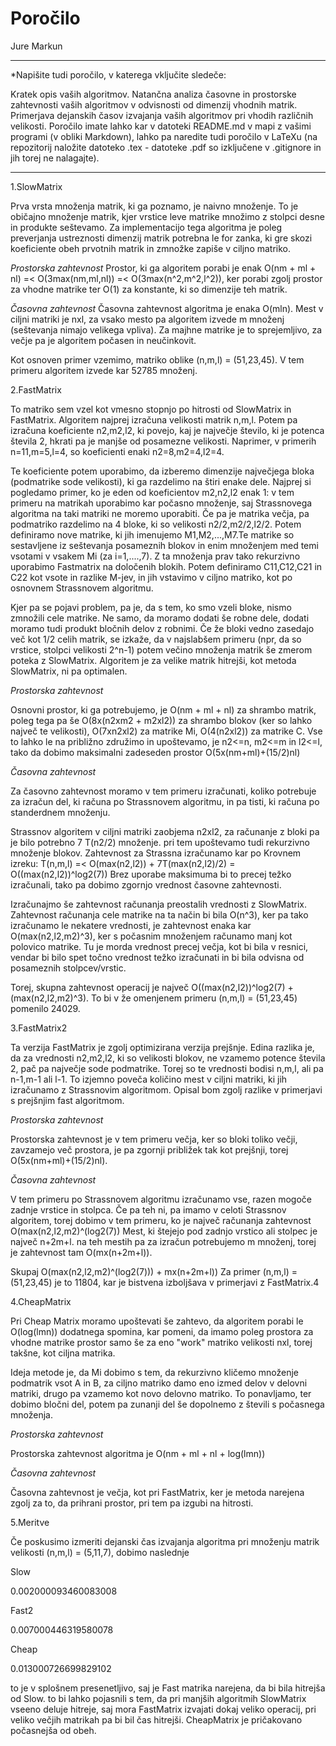 # Poročilo

Jure Markun

********************************************
*Napišite tudi poročilo, v katerega vključite sledeče:

Kratek opis vaših algoritmov.
Natančna analiza časovne in prostorske zahtevnosti vaših algoritmov v odvisnosti od dimenzij vhodnih matrik.
Primerjava dejanskih časov izvajanja vaših algoritmov pri vhodih različnih velikosti.
Poročilo imate lahko kar v datoteki README.md v mapi z vašimi programi (v obliki Markdown), lahko pa naredite tudi poročilo v LaTeXu (na repozitorij naložite datoteko .tex - datoteke .pdf so izključene v .gitignore in jih torej ne nalagajte).
*******************************************

1.SlowMatrix

Prva vrsta množenja matrik, ki ga poznamo, je naivno množenje. To je običajno množenje matrik, kjer vrstice leve matrike množimo z stolpci desne in produkte seštevamo. Za implementacijo tega algoritma je poleg preverjanja ustreznosti dimenzij matrik potrebna le for zanka, ki gre skozi koeficiente obeh prvotnih matrik in zmnožke zapiše v ciljno matriko.

*Prostorska zahtevnost* 
Prostor, ki ga algoritem porabi je enak O(nm + ml + nl) =< O(3max(nm,ml,nl)) =< O(3max(n^2,m^2,l^2)), ker porabi zgolj prostor za vhodne matrike ter O(1) za konstante, ki so dimenzije teh matrik. 

*Časovna zahtevnost*
Časovna zahtevnost algoritma je enaka O(mln). Mest v ciljni matriki je nxl, za vsako mesto pa algoritem izvede m množenj (seštevanja nimajo velikega vpliva). Za majhne matrike je to sprejemljivo, za večje pa je algoritem počasen in neučinkovit.

Kot osnoven primer vzemimo, matriko oblike (n,m,l) = (51,23,45). V tem primeru algoritem izvede kar 52785 množenj.

2.FastMatrix

To matriko sem vzel kot vmesno stopnjo po hitrosti od SlowMatrix in FastMatrix. Algoritem najprej izračuna velikosti matrik n,m,l. Potem pa izračuna koeficiente n2,m2,l2, ki povejo, kaj je največje število, ki je potenca števila 2, hkrati pa je manjše od posamezne velikosti. Naprimer, v primerih n=11,m=5,l=4, so koeficienti enaki n2=8,m2=4,l2=4. 

Te koeficiente potem uporabimo, da izberemo dimenzije največjega bloka (podmatrike sode velikosti), ki ga razdelimo na štiri enake dele.
Najprej si pogledamo primer, ko je eden od koeficientov m2,n2,l2 enak 1: v tem primeru na matrikah uporabimo kar počasno množenje, saj Strassnovega algoritma na taki matriki ne moremo uporabiti. Če pa je matrika večja, pa podmatriko razdelimo na 4 bloke, ki so velikosti n2/2,m2/2,l2/2. Potem definiramo nove matrike, ki jih imenujemo M1,M2,...,M7.Te matrike so sestavljene iz seštevanja posameznih blokov in enim množenjem med temi vsotami v vsakem Mi (za i=1,....,7). Z ta množenja prav tako rekurzivno uporabimo Fastmatrix na določenih blokih. Potem definiramo C11,C12,C21 in C22 kot vsote in razlike M-jev, in jih vstavimo v ciljno matriko, kot po osnovnem Strassnovem algoritmu.

Kjer pa se pojavi problem, pa je, da s tem, ko smo vzeli bloke, nismo zmnožili cele matrike. Ne samo, da moramo dodati še robne dele, dodati moramo tudi produkt bločnih delov z robnimi. Če že bloki vedno zasedajo več kot 1/2 celih matrik, se izkaže, da v najslabšem primeru (npr, da so vrstice, stolpci velikosti 2^n-1)  potem večino množenja matrik še zmerom poteka z SlowMatrix. Algoritem je za velike matrik hitrejši, kot metoda SlowMatrix, ni pa optimalen. 

*Prostorska zahtevnost*

Osnovni prostor, ki ga potrebujemo, je O(nm + ml + nl) za shrambo matrik, poleg tega pa še O(8x(n2xm2 + m2xl2)) za shrambo blokov (ker so lahko največ te velikosti), O(7xn2xl2) za matrike Mi, O(4(n2xl2)) za matrike C. Vse to lahko le na približno združimo in upoštevamo, je n2<=n, m2<=m in l2<=l, tako da dobimo maksimalni zadeseden prostor O(5x(nm+ml)+(15/2)nl)

*Časovna zahtevnost*

Za časovno zahtevnost moramo v tem primeru izračunati, koliko potrebuje za izračun del, ki računa po Strassnovem algoritmu, in pa tisti, ki računa po standerdnem množenju.

Strassnov algoritem v ciljni matriki zaobjema n2xl2, za računanje z bloki pa je bilo potrebno 7 T(n2/2) množenje. pri tem upoštevamo tudi rekurzivno množenje blokov. Zahtevnost za Strassna izračunamo kar po Krovnem izreku:
T(n,m,l) =< O(max(n2,l2)) + 7T(max(n2,l2)/2) = O((max(n2,l2))^log2(7))
Brez uporabe maksimuma bi to precej težko izračunali, tako pa dobimo zgornjo vrednost časovne zahtevnosti.

Izračunajmo še zahtevnost računanja preostalih vrednosti z SlowMatrix. Zahtevnost računanja cele matrike na ta način bi bila O(n^3), ker pa tako izračunamo le nekatere vrednosti, je zahtevnost enaka kar O(max(n2,l2,m2)^3), ker s počasnim množenjem računamo manj kot polovico matrike. Tu je morda vrednost precej večja, kot bi bila v resnici, vendar bi bilo spet točno vrednost težko izračunati in bi bila odvisna od posameznih stolpcev/vrstic. 

Torej, skupna zahtevnost operacij je največ O((max(n2,l2))^log2(7) + (max(n2,l2,m2)^3).
To bi v že omenjenem primeru (n,m,l) = (51,23,45) pomenilo 24029.

3.FastMatrix2

Ta verzija FastMatrix je zgolj optimizirana verzija prejšnje. Edina razlika je, da za vrednosti n2,m2,l2, ki so velikosti blokov, ne vzamemo potence števila 2, pač pa največje sode podmatrike. Torej so te vrednosti bodisi n,m,l, ali pa n-1,m-1 ali l-1. To izjemno poveča količino mest v ciljni matriki, ki jih izračunamo z Strassnovim algoritmom. Opisal bom zgolj razlike v primerjavi s prejšnjim fast algoritmom.

*Prostorska zahtevnost* 

Prostorska zahtevnost je v tem primeru večja, ker so bloki toliko večji, zavzamejo več prostora, je pa zgornji približek tak kot prejšnji, torej O(5x(nm+ml)+(15/2)nl).

*Časovna zahtevnost* 

V tem primeru po Strassnovem algoritmu izračunamo vse, razen mogoče zadnje vrstice in stolpca. Če pa teh ni, pa imamo v celoti Strassnov algoritem, torej dobimo v tem primeru, ko je največ računanja zahtevnost O(max(n2,l2,m2)^(log2(7))
Mest, ki štejejo pod zadnjo vrstico ali stolpec je največ n+2m+l. na teh mestih pa za izračun potrebujemo m množenj, torej je zahtevnost tam O(mx(n+2m+l)). 

Skupaj O(max(n2,l2,m2)^(log2(7))) + mx(n+2m+l))
Za primer  (n,m,l) = (51,23,45) je to 11804, kar je bistvena izboljšava v primerjavi z FastMatrix.4

4.CheapMatrix

Pri Cheap Matrix moramo upoštevati še zahtevo, da algoritem porabi le O(log(lmn)) dodatnega spomina, kar pomeni, da imamo poleg prostora za vhodne matrike prostor samo še za eno "work" matriko velikosti nxl, torej takšne, kot ciljna matrika.

Ideja metode je, da Mi dobimo s tem, da rekurzivno kličemo množenje podmatrik vsot A in B, za ciljno matriko damo eno izmed delov v delovni matriki, drugo pa vzamemo kot novo delovno matriko. To ponavljamo, ter dobimo bločni del, potem pa zunanji del še dopolnemo z števili s počasnega množenja.

*Prostorska zahtevnost*

Prostorska zahtevnost algoritma je O(nm + ml + nl + log(lmn))

*Časovna zahtevnost*

Časovna zahtevnost je večja, kot pri FastMatrix, ker je metoda narejena zgolj za to, da prihrani prostor, pri tem pa izgubi na hitrosti.

5.Meritve

Če poskusimo izmeriti dejanski čas izvajanja algoritma pri množenju matrik velikosti (n,m,l) = (5,11,7), dobimo naslednje

Slow

0.002000093460083008 

Fast2

0.007000446319580078

Cheap

0.013000726699829102 

to je v splošnem presenetljivo, saj je Fast matrika narejena, da bi bila hitrejša od Slow. to bi lahko pojasnili s tem, da pri manjših algoritmih SlowMatrix vseeno deluje hitreje, saj mora FastMatrix izvajati dokaj veliko operacij, pri veliko večjih matrikah pa bi bil čas hitrejši. CheapMatrix je pričakovano počasnejša od obeh.
